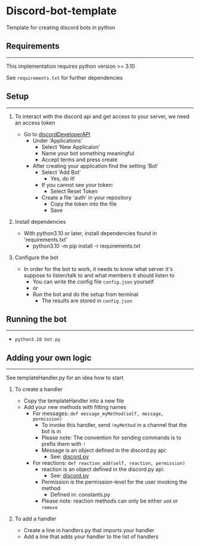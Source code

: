 # Discord-bot-template
Template for creating discord bots in python

## Requirements
---
This implementation requires python version >= 3.10

See `requirements.txt` for further dependencies

## Setup
---
1. To interact with the discord api and get access to your server, we need an access token
    - Go to [discordDeveloperAPI](https://discord.com/developers/applications)
        - Under 'Applications'
            - Select 'New Applicaion'
            - Name your bot something meaningful
            - Accept terms and press create
        - After creating your application find the setting 'Bot'
            - Select 'Add Bot'
                - Yes, do it!
            - If you cannot see your token:
                - Select Reset Token
            - Create a file 'auth' in your repository
                - Copy the token into the file
                - Save

2. Install dependencies
    - With python3.10 or later, install dependencies found in 'requirements.txt'
        - python3.10 -m pip install -r requirements.txt

3. Configure the bot
    - In order for the bot to work, it needs to know what server it's suppose to listen/talk to and what members it should listen to
        - You can write the config file `config.json` yourself 
        - or
        - Run the bot and do the setup from terminal
            - The results are stored in `config.json`

## Running the bot
---
- `python3.10 bot.py`

## Adding your own logic
---
See templateHandler.py for an idea how to start

1. To create a handler
    - Copy the templateHandler into a new file
    - Add your new methods with fitting names
        - For messages: `def message_myMethod(self, message, permission)`
            - To invoke this handler, send `!myMethod` in a channel that the bot is in
            - Please note: The convention for sending commands is to prefix them with `!`
            - Message is an object defined in the discord.py api:
                - See: [discord.py](https://discordpy.readthedocs.io/en/stable/api.html#messages)
        - For reactions: `def reaction_add(self, reaction, permission)`
            - reaction is an object defined in the discord.py api:
                - See: [discord.py](https://discordpy.readthedocs.io/en/stable/api.html#rawreactionactionevent)
            - Permission is the permission-level for the user invoking the method
                - Defined in: constants.py
            - Please note: reaction methods can only be either `add` or `remove`

2. To add a handler 
    - Create a line in handlers.py that imports your handler
    - Add a line that adds your handler to the list of handlers

